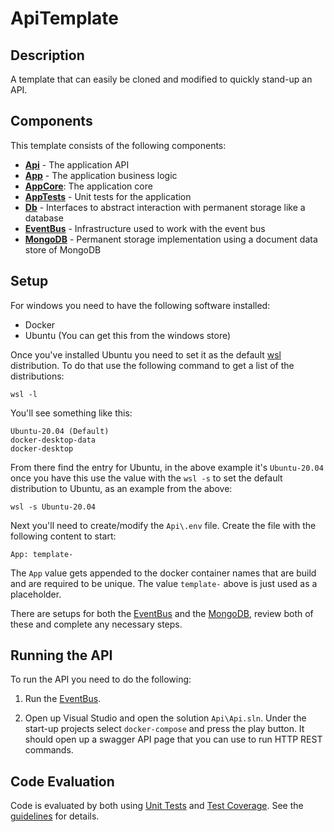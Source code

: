 # ApiTemplate
## Description
A template that can easily be cloned and modified to quickly stand-up an API.

## Components
This template consists of the following components:

* **[Api](./Api/README.md)** - The application API
* **[App](./App/README.md)** - The application business logic
* **[AppCore](./AppCore/README.md)**: The application core
* **[AppTests](./AppTests/README.md)** - Unit tests for the application
* **[Db](./Db/README.md)** - Interfaces to abstract interaction with permanent storage like a database
* **[EventBus](./EventBus/README.md)** - Infrastructure used to work with the event bus
* **[MongoDB](./MongoDb/README.md)** - Permanent storage implementation using a document data store of MongoDB

## Setup
For windows you need to have the following software installed:

* Docker
* Ubuntu (You can get this from the windows store)

Once you've installed Ubuntu you need to set it as the default [wsl](https://learn.microsoft.com/en-us/windows/wsl/) distribution.  To do that use the following command to get a list of the distributions:

```
wsl -l
```

You'll see something like this:

```
Ubuntu-20.04 (Default)
docker-desktop-data
docker-desktop
```

From there find the entry for Ubuntu, in the above example it's `Ubuntu-20.04` once you have this use the value with the `wsl -s` to set the default distribution to Ubuntu, as an example from the above:

```
wsl -s Ubuntu-20.04
```

Next you'll need to create/modify the `Api\.env` file. Create the file with the following content to start:

```
App: template-
```

The `App` value gets appended to the docker container names that are build and are required to be unique.  The value `template-` above is just used as a placeholder.

There are setups for both the [EventBus](./EventBus/README.md#setup) and the [MongoDB](./Db/README.md#setup), review both of these and complete any necessary steps.

## Running the API
To run the API you need to do the following:

1. Run the [EventBus](./DotNetApiEventBus/README.md#running-the-eventbus).

2. Open up Visual Studio and open the solution `Api\Api.sln`.  Under the start-up projects select `docker-compose` and press the play button. It should open up a swagger API page that you can use to run HTTP REST commands.

## Code Evaluation
Code is evaluated by both using [Unit Tests](./AppTests/README.md#unit-tests) and [Test Coverage](./AppTests/README.md#test-coverage).  See the [guidelines](./AppTests/README.md#guidelines) for details.